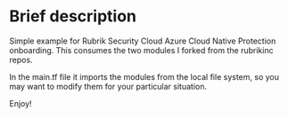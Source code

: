 # Brief description

Simple example for Rubrik Security Cloud Azure Cloud Native Protection onboarding.  This consumes the two modules I forked from the rubrikinc repos.

In the main.tf file it imports the modules from the local file system, so you may want to modify them for your particular situation.

Enjoy!
